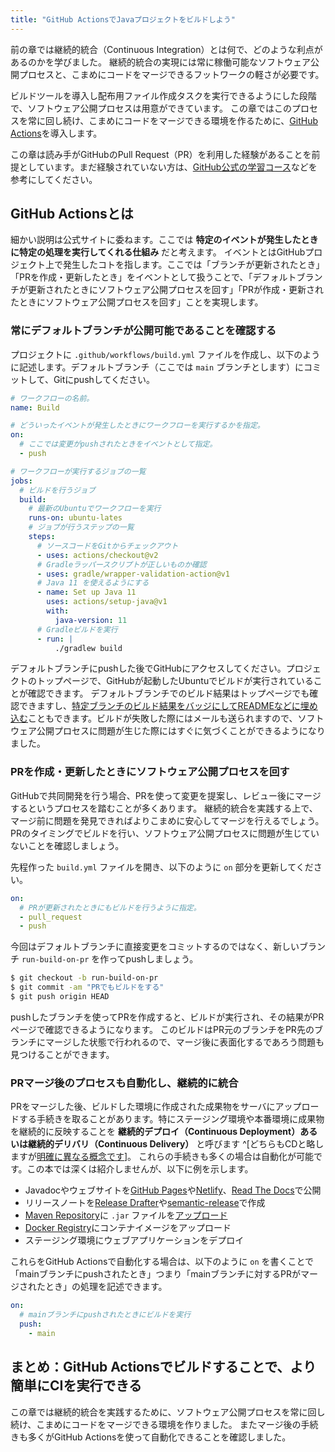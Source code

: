 ```yaml
---
title: "GitHub ActionsでJavaプロジェクトをビルドしよう"
---
```


前の章では継続的統合（Continuous Integration）とは何で、どのような利点があるのかを学びました。
継続的統合の実現には常に稼働可能なソフトウェア公開プロセスと、こまめにコードをマージできるフットワークの軽さが必要です。

ビルドツールを導入し配布用ファイル作成タスクを実行できるようにした段階で、ソフトウェア公開プロセスは用意ができています。
この章ではこのプロセスを常に回し続け、こまめにコードをマージできる環境を作るために、[GitHub Actions](https://github.com/features/actions)を導入します。

この章は読み手がGitHubのPull Request（PR）を利用した経験があることを前提としています。まだ経験されていない方は、[GitHub公式の学習コース](https://lab.github.com/githubtraining/first-week-on-github)などを参考にしてください。

## GitHub Actionsとは

細かい説明は公式サイトに委ねます。ここでは **特定のイベントが発生したときに特定の処理を実行してくれる仕組み** だと考えます。
イベントとはGitHubプロジェクト上で発生したコトを指します。ここでは「ブランチが更新されたとき」「PRを作成・更新したとき」をイベントとして扱うことで、「デフォルトブランチが更新されたときにソフトウェア公開プロセスを回す」「PRが作成・更新されたときにソフトウェア公開プロセスを回す」ことを実現します。

### 常にデフォルトブランチが公開可能であることを確認する

プロジェクトに `.github/workflows/build.yml` ファイルを作成し、以下のように記述します。デフォルトブランチ（ここでは `main` ブランチとします）にコミットして、Gitにpushしてください。

```yml
# ワークフローの名前。
name: Build

# どういったイベントが発生したときにワークフローを実行するかを指定。
on:
  # ここでは変更がpushされたときをイベントとして指定。
  - push

# ワークフローが実行するジョブの一覧
jobs:
  # ビルドを行うジョブ
  build:
    # 最新のUbuntuでワークフローを実行
    runs-on: ubuntu-lates
    # ジョブが行うステップの一覧
    steps:
      # ソースコードをGitからチェックアウト
      - uses: actions/checkout@v2
      # Gradleラッパースクリプトが正しいものか確認
      - uses: gradle/wrapper-validation-action@v1
      # Java 11 を使えるようにする
      - name: Set up Java 11
        uses: actions/setup-java@v1
        with:
          java-version: 11
      # Gradleビルドを実行
      - run: |
          ./gradlew build
```

デフォルトブランチにpushした後でGitHubにアクセスしてください。プロジェクトのトップページで、GitHubが起動したUbuntuでビルドが実行されていることが確認できます。
デフォルトブランチでのビルド結果はトップページでも確認できますし、[特定ブランチのビルド結果をバッジにしてREADMEなどに埋め込む](https://docs.github.com/en/actions/learn-github-actions#adding-a-workflow-status-badge-to-your-repository)こともできます。ビルドが失敗した際にはメールも送られますので、ソフトウェア公開プロセスに問題が生じた際にはすぐに気づくことができるようになりました。

### PRを作成・更新したときにソフトウェア公開プロセスを回す

GitHubで共同開発を行う場合、PRを使って変更を提案し、レビュー後にマージするというプロセスを踏むことが多くあります。
継続的統合を実践する上で、マージ前に問題を発見できればよりこまめに安心してマージを行えるでしょう。
PRのタイミングでビルドを行い、ソフトウェア公開プロセスに問題が生じていないことを確認しましょう。

先程作った `build.yml` ファイルを開き、以下のように `on` 部分を更新してください。

```yml
on:
  # PRが更新されたときにもビルドを行うように指定。
  - pull_request
  - push
```

今回はデフォルトブランチに直接変更をコミットするのではなく、新しいブランチ `run-build-on-pr` を作ってpushしましょう。

```sh
$ git checkout -b run-build-on-pr
$ git commit -am "PRでもビルドをする"
$ git push origin HEAD
```

pushしたブランチを使ってPRを作成すると、ビルドが実行され、その結果がPRページで確認できるようになります。
このビルドはPR元のブランチをPR先のブランチにマージした状態で行われるので、マージ後に表面化するであろう問題も見つけることができます。

### PRマージ後のプロセスも自動化し、継続的に統合

PRをマージした後、ビルドした環境に作成された成果物をサーバにアップロードする手続きを取ることがあります。特にステージング環境や本番環境に成果物を継続的に反映することを **継続的デプロイ（Continuous Deployment）あるいは継続的デリバリ（Continuous Delivery）** と呼びます ^[どちらもCDと略しますが[明確に異なる概念です](https://www.atlassian.com/continuous-delivery/principles/continuous-integration-vs-delivery-vs-deployment)]。
これらの手続きも多くの場合は自動化が可能です。この本では深くは紹介しませんが、以下に例を示します。

* Javadocやウェブサイトを[GitHub Pages](https://pages.github.com/)や[Netlify](https://www.netlify.com/)、[Read The Docs](https://readthedocs.org/)で公開
* リリースノートを[Release Drafter](https://github.com/marketplace/actions/release-drafter)や[semantic-release](https://semantic-release.gitbook.io/)で作成
* [Maven Repository](https://maven.apache.org/guides/introduction/introduction-to-repositories.html)に `.jar` ファイルを[アップロード](https://docs.gradle.org/current/userguide/publishing_maven.html)
* [Docker Registry](https://docs.docker.com/registry/)にコンテナイメージをアップロード
* ステージング環境にウェブアプリケーションをデプロイ

これらをGitHub Actionsで自動化する場合は、以下のように `on` を書くことで「mainブランチにpushされたとき」つまり「mainブランチに対するPRがマージされたとき」の処理を記述できます。

```yml
on:
  # mainブランチにpushされたときにビルドを実行
  push:
    - main
```

## まとめ：GitHub Actionsでビルドすることで、より簡単にCIを実行できる

この章では継続的統合を実践するために、ソフトウェア公開プロセスを常に回し続け、こまめにコードをマージできる環境を作りました。
またマージ後の手続きも多くがGitHub Actionsを使って自動化できることを確認しました。
